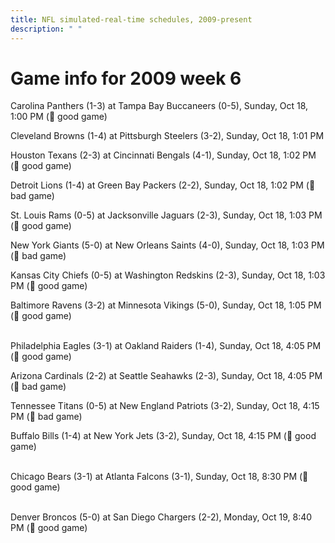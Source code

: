 ```yaml
---
title: NFL simulated-real-time schedules, 2009-present
description: " "
---
```


# Game info for 2009 week 6

Carolina Panthers (1-3) at Tampa Bay Buccaneers (0-5), Sunday, Oct 18, 1:00 PM (:football: good game)

Cleveland Browns (1-4) at Pittsburgh Steelers (3-2), Sunday, Oct 18, 1:01 PM

Houston Texans (2-3) at Cincinnati Bengals (4-1), Sunday, Oct 18, 1:02 PM (:football: good game)

Detroit Lions (1-4) at Green Bay Packers (2-2), Sunday, Oct 18, 1:02 PM (:red_circle: bad game)

St. Louis Rams (0-5) at Jacksonville Jaguars (2-3), Sunday, Oct 18, 1:03 PM (:football: good game)

New York Giants (5-0) at New Orleans Saints (4-0), Sunday, Oct 18, 1:03 PM (:red_circle: bad game)

Kansas City Chiefs (0-5) at Washington Redskins (2-3), Sunday, Oct 18, 1:03 PM (:football: good game)

Baltimore Ravens (3-2) at Minnesota Vikings (5-0), Sunday, Oct 18, 1:05 PM (:football: good game)

<br/>Philadelphia Eagles (3-1) at Oakland Raiders (1-4), Sunday, Oct 18, 4:05 PM (:football: good game)

Arizona Cardinals (2-2) at Seattle Seahawks (2-3), Sunday, Oct 18, 4:05 PM (:red_circle: bad game)

Tennessee Titans (0-5) at New England Patriots (3-2), Sunday, Oct 18, 4:15 PM (:red_circle: bad game)

Buffalo Bills (1-4) at New York Jets (3-2), Sunday, Oct 18, 4:15 PM (:football: good game)

<br/>Chicago Bears (3-1) at Atlanta Falcons (3-1), Sunday, Oct 18, 8:30 PM (:football: good game)

<br/>Denver Broncos (5-0) at San Diego Chargers (2-2), Monday, Oct 19, 8:40 PM (:football: good game)

